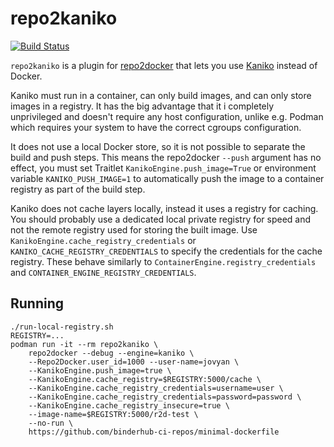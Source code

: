 # repo2kaniko

[![Build Status](https://github.com/manics/repo2kaniko/actions/workflows/build.yml/badge.svg)](https://github.com/manics/repo2kaniko/actions/workflows/build.yml)

`repo2kaniko` is a plugin for [repo2docker](http://repo2docker.readthedocs.io) that lets you use [Kaniko](https://github.com/GoogleContainerTools/kaniko) instead of Docker.

Kaniko must run in a container, can only build images, and can only store images in a registry.
It has the big advantage that it i completely unprivileged and doesn't require any host configuration, unlike e.g. Podman which requires your system to have the correct cgroups configuration.

It does not use a local Docker store, so it is not possible to separate the build and push steps.
This means the repo2docker `--push` argument has no effect, you must set Traitlet `KanikoEngine.push_image=True` or environment variable `KANIKO_PUSH_IMAGE=1` to automatically push the image to a container registry as part of the build step.

Kaniko does not cache layers locally, instead it uses a registry for caching.
You should probably use a dedicated local private registry for speed and not the remote registry used for storing the built image.
Use `KanikoEngine.cache_registry_credentials` or `KANIKO_CACHE_REGISTRY_CREDENTIALS` to specify the credentials for the cache registry.
These behave similarly to `ContainerEngine.registry_credentials` and `CONTAINER_ENGINE_REGISTRY_CREDENTIALS`.

## Running

```
./run-local-registry.sh
REGISTRY=...
podman run -it --rm repo2kaniko \
    repo2docker --debug --engine=kaniko \
    --Repo2Docker.user_id=1000 --user-name=jovyan \
    --KanikoEngine.push_image=true \
    --KanikoEngine.cache_registry=$REGISTRY:5000/cache \
    --KanikoEngine.cache_registry_credentials=username=user \
    --KanikoEngine.cache_registry_credentials=password=password \
    --KanikoEngine.cache_registry_insecure=true \
    --image-name=$REGISTRY:5000/r2d-test \
    --no-run \
    https://github.com/binderhub-ci-repos/minimal-dockerfile
```
